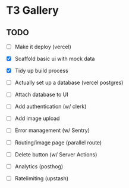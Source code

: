 # T3 Gallery

## TODO

- [ ] Make it deploy (vercel)
- [x] Scaffold basic ui with mock data
- [x] Tidy up build process
- [ ] Actually set up a database (vercel postgres)
- [ ] Attach database to UI
- [ ] Add authentication (w/ clerk)
- [ ] Add image upload
- [ ] Error management (w/ Sentry)
- [ ] Routing/image page (parallel route)
- [ ] Delete button (w/ Server Actions)
- [ ] Analytics (posthog)
- [ ] Ratelimiting (upstash)

